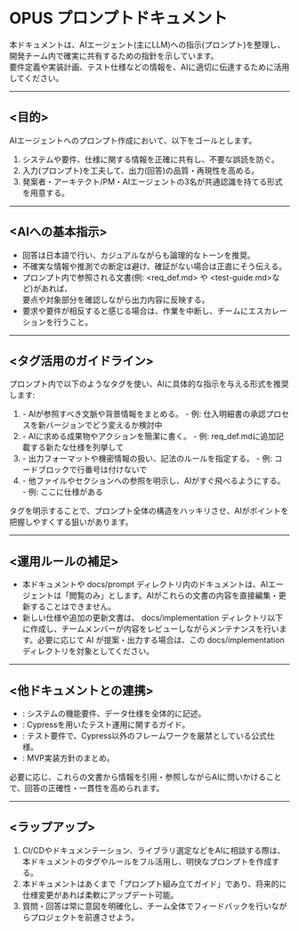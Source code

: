 # OPUS プロンプトドキュメント

本ドキュメントは、AIエージェント(主にLLM)への指示(プロンプト)を整理し、開発チーム内で確実に共有するための指針を示しています。  
要件定義や実装計画、テスト仕様などの情報を、AIに適切に伝達するために活用してください。

---

## <目的>
AIエージェントへのプロンプト作成において、以下をゴールとします。  
1. システムや要件、仕様に関する情報を正確に共有し、不要な誤読を防ぐ。  
2. 入力(プロンプト)を工夫して、出力(回答)の品質・再現性を高める。  
3. 発案者・アーキテクト/PM・AIエージェントの3名が共通認識を持てる形式を用意する。

---

## <AIへの基本指示>
- 回答は日本語で行い、カジュアルながらも論理的なトーンを推奨。  
- 不確実な情報や推測での断定は避け、確証がない場合は正直にそう伝える。  
- プロンプト内で参照される文書(例: <req_def.md> や <test-guide.md>など)があれば、  
  要点や対象部分を確認しながら出力内容に反映する。  
- 要求や要件が相反すると感じる場合は、作業を中断し、チームにエスカレーションを行うこと。

---

## <タグ活用のガイドライン>
プロンプト内で以下のようなタグを使い、AIに具体的な指示を与える形式を推奨します:

1. <context>  
   - AIが参照すべき文脈や背景情報をまとめる。  
   - 例: <context>仕入明細書の承認プロセスを新バージョンでどう変えるか検討中</context>

2. <need>  
   - AIに求める成果物やアクションを簡潔に書く。  
   - 例: <need>req_def.mdに追加記載する新たな仕様を列挙して</need>

3. <constraint>  
   - 出力フォーマットや機密情報の扱い、記法のルールを指定する。  
   - 例: <constraint>コードブロックで行番号は付けないで</constraint>

4. <reference>  
   - 他ファイルやセクションへの参照を明示し、AIがすぐ飛べるようにする。  
   - 例: <reference path="docs/prompt/req_def.md" section="仕入明細書">ここに仕様がある</reference>

タグを明示することで、プロンプト全体の構造をハッキリさせ、AIがポイントを把握しやすくする狙いがあります。

---

## <運用ルールの補足>
- 本ドキュメントや docs/prompt ディレクトリ内のドキュメントは、AIエージェントは「閲覧のみ」とします。AIがこれらの文書の内容を直接編集・更新することはできません。  
- 新しい仕様や追加の更新文書は、 docs/implementation ディレクトリ以下に作成し、チームメンバーが内容をレビューしながらメンテナンスを行います。必要に応じて AI が提案・出力する場合は、この docs/implementation ディレクトリを対象としてください。

---

## <他ドキュメントとの連携>
- <reference path="docs/prompt/req_def.md">: システムの機能要件、データ仕様を全体的に記述。  
- <reference path="docs/prompt/test-guide.md">: Cypressを用いたテスト運用に関するガイド。  
- <reference path="docs/prompt/req_test.md">: テスト要件で、Cypress以外のフレームワークを厳禁としている公式仕様。  
- <reference path="docs/prompt/mvp_instructions.md">: MVP実装方針のまとめ。

必要に応じ、これらの文書から情報を引用・参照しながらAIに問いかけることで、回答の正確性・一貫性を高められます。

---

## <ラップアップ>
1. CI/CDやドキュメンテーション、ライブラリ選定などをAIに相談する際は、本ドキュメントのタグやルールをフル活用し、明快なプロンプトを作成する。  
2. 本ドキュメントはあくまで「プロンプト組み立てガイド」であり、将来的に仕様変更があれば柔軟にアップデート可能。  
3. 質問・回答は常に意図を明確化し、チーム全体でフィードバックを行いながらプロジェクトを前進させよう。
